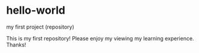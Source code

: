 # hello-world
my first project (repository)

This is my first repository! Please enjoy my viewing my learning experience.
Thanks!

